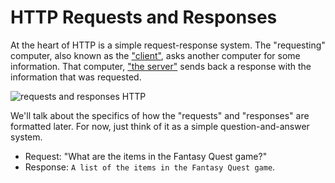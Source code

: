 # HTTP Requests and Responses

At the heart of HTTP is a simple request-response system. The "requesting" computer, also known as the ["client"](https://en.wikipedia.org/wiki/Client_(computing)), asks another computer for some information. That computer, ["the server"](https://en.wikipedia.org/wiki/Server_(computing)) sends back a response with the information that was requested.

![requests and responses HTTP](https://i.imgur.com/ReFw6nN.png)

We'll talk about the specifics of how the "requests" and "responses" are formatted later. For now, just think of it as a simple question-and-answer system.

* Request: "What are the items in the Fantasy Quest game?"
* Response: `A list of the items in the Fantasy Quest game`.
